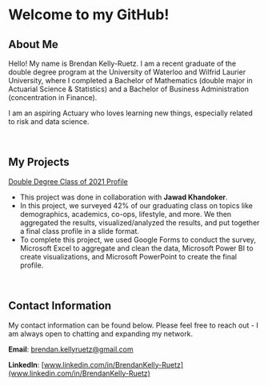 # Welcome to my GitHub!

## About Me

Hello! My name is Brendan Kelly-Ruetz. I am a recent graduate of the double degree program at the University of Waterloo and Wilfrid Laurier University, where I completed a Bachelor of Mathematics (double major in Actuarial Science & Statistics) and a Bachelor of Business Administration (concentration in Finance).

I am an aspiring Actuary who loves learning new things, especially related to risk and data science.

&nbsp;

## My Projects

[Double Degree Class of 2021 Profile](https://brendankr.github.io/dd-2021-class-profile.pdf)

- This project was done in collaboration with **Jawad Khandoker**.
- In this project, we surveyed 42% of our graduating class on topics like demographics, academics, co-ops, lifestyle, and more. We then aggregated the results, visualized/analyzed the results, and put together a final class profile in a slide format.
- To complete this project, we used Google Forms to conduct the survey, Microsoft Excel to aggregate and clean the data, Microsoft Power BI to create visualizations, and Microsoft PowerPoint to create the final profile.

&nbsp;

## Contact Information

My contact information can be found below. Please feel free to reach out - I am always open to chatting and expanding my network.

**Email**: [brendan.kellyruetz@gmail.com](mailto:brendan.kellyruetz@gmail.com)

**LinkedIn**: [www.linkedin.com/in/BrendanKelly-Ruetz](www.linkedin.com/in/BrendanKelly-Ruetz)
